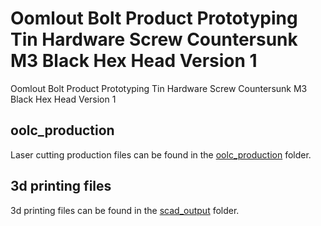 # Oomlout Bolt Product Prototyping Tin Hardware Screw Countersunk M3 Black Hex Head Version 1


Oomlout Bolt Product Prototyping Tin Hardware Screw Countersunk M3 Black Hex Head Version 1  
  





















## oolc_production
Laser cutting production files can be found in the [oolc_production](oolc_production) folder.

## 3d printing files
3d printing files can be found in the [scad_output](scad_output) folder.

